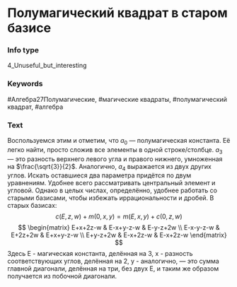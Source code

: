 # Полумагический квадрат в старом базисе
### Info type
4_Unuseful_but_interesting
### Keywords
#Алгебра27Полумагические, #магические квадраты, #полумагический квадрат, #алгебра
### Text
Воспользуемся этим и отметим, что $a_0$ — полумагическая константа. Её легко найти, просто сложив все элементы в одной строке/столбце. $a_3$ — это разность верхнего левого угла и правого нижнего, умноженная на $\frac{\sqrt{3}}{2}$. Аналогично, $a_4$ выражается из двух других углов. Искать оставшиеся два параметра придётся по двум уравнениям. Удобнее всего рассматривать центральный элемент и угловой. Однако в целых числах, определённо, удобнее работать со старыми базисами, чтобы избежать иррациональности и дробей. В старых базисах:
$$c(E, z, w) + m(0, x, y) = m(E, x, y) + c(0, z, w)$$
$$
\begin{matrix}
E+x+2z-w & E-x+y-z-w & E-y-z+2w \\
E-x-y-z-w & E+2z+2w & E+x+y-z-w \\
E+y-z+2w & E-x+2z-w & E-x+2z-w
\end{matrix}
$$
Здесь E - магическая константа, делённая на 3, x - разность соответствующих углов, делённая на 2, y - аналогично, — это сумма главной диагонали, делённая на три, без двух E, и таким же образом получается из побочной диагонали.